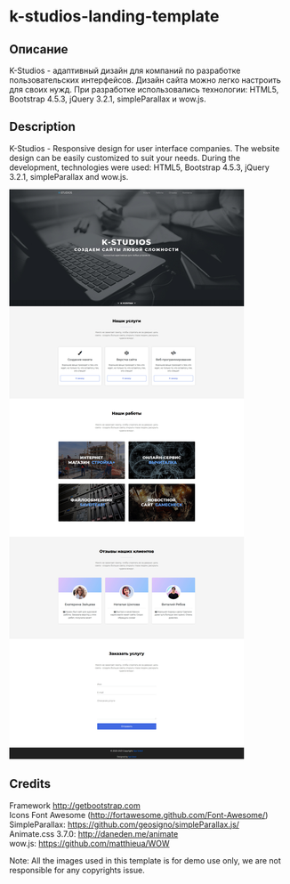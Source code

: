 # k-studios-landing-template

## Описание  
K-Studios - адаптивный дизайн для компаний по разработке пользовательских интерфейсов. Дизайн сайта можно легко настроить для своих нужд. При разработке использовались технологии: HTML5, Bootstrap 4.5.3, jQuery 3.2.1, simpleParallax и wow.js.  

## Description  
K-Studios - Responsive design for user interface companies. The website design can be easily customized to suit your needs. During the development, technologies were used: HTML5, Bootstrap 4.5.3, jQuery 3.2.1, simpleParallax and wow.js.  

![alt text](https://github.com/lezvieprod/k-studios-landing-template/blob/main/images/template.jpg)

## Credits

Framework  http://getbootstrap.com  
Icons	Font Awesome (http://fortawesome.github.com/Font-Awesome/)  
SimpleParallax: https://github.com/geosigno/simpleParallax.js/  
Animate.css 3.7.0: http://daneden.me/animate  
wow.js: https://github.com/matthieua/WOW  

Note: All the images used in this template is for demo use only, we are not responsible for any copyrights issue.	 

